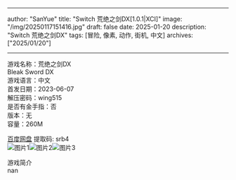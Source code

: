 
---
author: "SanYue"
title: "Switch 荒绝之剑DX[1.0.1|XCI]"
image: "/img/20250117151416.jpg"
draft: false
date: 2025-01-20
description: "Switch 荒绝之剑DX"
tags: [冒险, 像素, 动作, 街机, 中文]
archives: ["2025/01/20"]

---

游戏名称：荒绝之剑DX   
Bleak Sword DX    
游戏语言：中文  
首发日期：2023-06-07  
解压密码：wing515  
是否有金手指：否  
版本：无   
容量：260M

[百度网盘](https://pan.baidu.com/s/1_E4r2sXpJr2-6caeg1jYpw) 提取码: srb4  
![图片1](/img/85ffee.jpg)![图片2](/img/361a45.jpg)![图片3](/img/f7bb43.jpg)  

游戏简介  
nan
